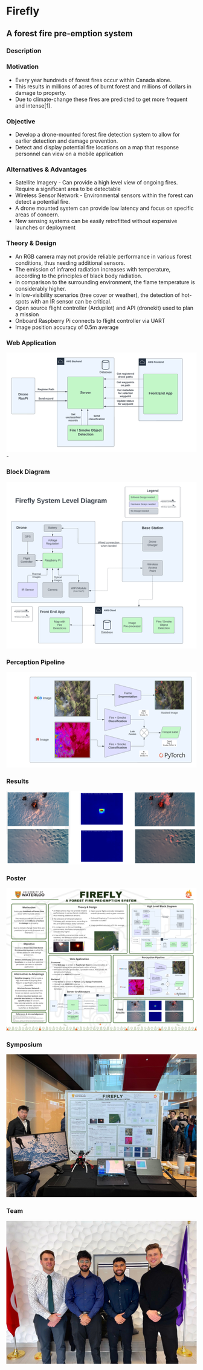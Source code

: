 # Firefly

## A forest fire pre-emption system

### Description


### Motivation
- Every year hundreds of forest fires occur within Canada alone. 
- This results in millions of acres of burnt forest and millions of dollars in damage to property. 
- Due to climate-change these fires are predicted to get more frequent and intense[1].

### Objective
- Develop a drone-mounted forest fire detection system to allow for earlier detection and damage prevention. 
- Detect and display potential fire locations on a map that response personnel can view on a mobile application

### Alternatives & Advantages
- Satellite Imagery - Can provide a high level view of ongoing fires. Require a significant area to be detectable
- Wireless Sensor Network - Environmental sensors within the forest can detect a potential fire.
- A drone mounted system can provide low latency and focus on specific areas of concern.
- New sensing systems can be easily retrofitted without expensive launches or deployment 

### Theory & Design
- An RGB camera may not provide reliable performance in various forest conditions, thus needing additional sensors.
- The emission of infrared radiation increases with temperature, according to the principles of black body radiation.
- In comparison to the surrounding environment, the flame temperature is considerably higher.
- In low-visibility scenarios (tree cover or weather), the detection of hot-spots with an IR sensor can be critical.
- Open source flight controller (Ardupilot) and API (dronekit) used to plan a mission
- Onboard Raspberry Pi connects to flight controller via UART
- Image position accuracy of 0.5m average

### Web Application
![Alt](server_diagram.png "Title")- 

### Block Diagram
![Alt](full_block_diagram.png "Title")

### Perception Pipeline
![Alt](ml_pipeline.png "Title")

### Results
![Alt](results.png "Title")

### Poster
![Alt](poster.png "Title")

### Symposium
![Alt](symposium.jpg "Title")

### Team
![Alt](team.jpg "Title")


